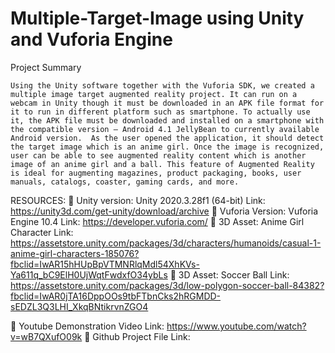 # Multiple-Target-Image using Unity and Vuforia Engine

Project Summary

	Using the Unity software together with the Vuforia SDK, we created a multiple image target augmented reality project. It can run on a webcam in Unity though it must be downloaded in an APK file format for it to run in different platform such as smartphone. To actually use it, the APK file must be downloaded and installed on a smartphone with the compatible version – Android 4.1 JellyBean to currently available Android version.  As the user opened the application, it should detect the target image which is an anime girl. Once the image is recognized, user can be able to see augmented reality content which is another image of an anime girl and a ball. This feature of Augmented Reality is ideal for augmenting magazines, product packaging, books, user manuals, catalogs, coaster, gaming cards, and more.
  
 RESOURCES:
	Unity version: Unity 2020.3.28f1 (64-bit)
Link: https://unity3d.com/get-unity/download/archive
	Vuforia Version: Vuforia Engine 10.4
Link: https://developer.vuforia.com/
	3D Asset: Anime Girl Character
Link: https://assetstore.unity.com/packages/3d/characters/humanoids/casual-1-anime-girl-characters-185076?fbclid=IwAR15hHUpBpVTMNRlqMdl54XhKVs-Ya611q_bC9ElH0UjWqtFwdxfO34ybLs
	3D Asset: Soccer Ball
Link: https://assetstore.unity.com/packages/3d/low-polygon-soccer-ball-84382?fbclid=IwAR0jTA16DppOOs9tbFTbnCks2hRGMDD-sEDZL3Q3LHI_XkqBNtikrvnZGO4

 Youtube Demonstration Video
Link: https://www.youtube.com/watch?v=wB7QXufO09k
 Github Project File
Link: 

